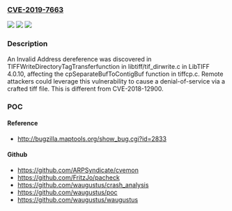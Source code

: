 ### [CVE-2019-7663](https://cve.mitre.org/cgi-bin/cvename.cgi?name=CVE-2019-7663)
![](https://img.shields.io/static/v1?label=Product&message=n%2Fa&color=blue)
![](https://img.shields.io/static/v1?label=Version&message=n%2Fa&color=blue)
![](https://img.shields.io/static/v1?label=Vulnerability&message=n%2Fa&color=brighgreen)

### Description

An Invalid Address dereference was discovered in TIFFWriteDirectoryTagTransferfunction in libtiff/tif_dirwrite.c in LibTIFF 4.0.10, affecting the cpSeparateBufToContigBuf function in tiffcp.c. Remote attackers could leverage this vulnerability to cause a denial-of-service via a crafted tiff file. This is different from CVE-2018-12900.

### POC

#### Reference
- http://bugzilla.maptools.org/show_bug.cgi?id=2833

#### Github
- https://github.com/ARPSyndicate/cvemon
- https://github.com/FritzJo/pacheck
- https://github.com/waugustus/crash_analysis
- https://github.com/waugustus/poc
- https://github.com/waugustus/waugustus

